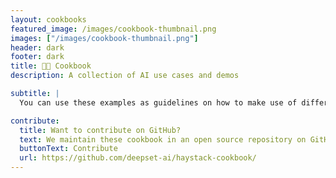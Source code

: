 ```yaml
---
layout: cookbooks
featured_image: /images/cookbook-thumbnail.png
images: ["/images/cookbook-thumbnail.png"]
header: dark
footer: dark
title: 🧑‍🍳 Cookbook
description: A collection of AI use cases and demos

subtitle: |
  You can use these examples as guidelines on how to make use of different model providers, vector databases, retrieval techniques and more with Haystack. Most of them showcase a specific, small demo.

contribute:
  title: Want to contribute on GitHub?
  text: We maintain these cookbook in an open source repository on GitHub. If you’d like to contribute, go to the repository to submit your edits or suggest a new cookbook.
  buttonText: Contribute
  url: https://github.com/deepset-ai/haystack-cookbook/
---
```

